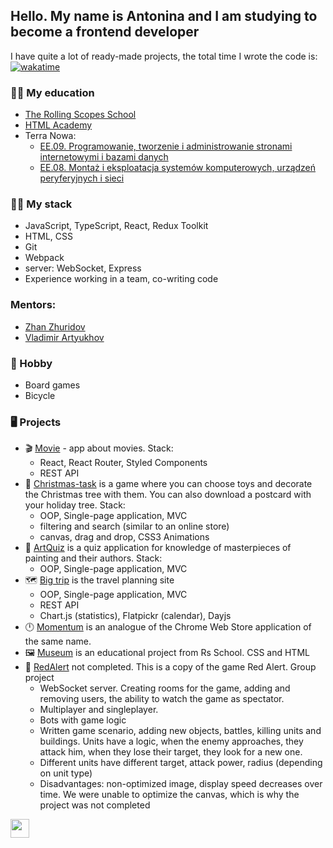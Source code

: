 ## Hello. My name is Antonina and I am studying to become a frontend developer

 I have quite a lot of ready-made projects, the total time I wrote the code is: [![wakatime](https://wakatime.com/badge/user/4d615465-e0fd-4949-97cd-3e87fb7c0f6d.svg)](https://wakatime.com/@4d615465-e0fd-4949-97cd-3e87fb7c0f6d)
 
### :woman_student: My education
- [The Rolling Scopes School](https://app.rs.school/certificate/ahuwi9j0)
- [HTML Academy](https://assets.htmlacademy.ru/certificates/intensive/181/804273.pdf)
- Terra Nowa:
  - [EE.09. Programowanie, tworzenie i administrowanie stronami internetowymi i bazami danych](https://drive.google.com/file/d/1BkOj8Q2HgatZVflVxG8exs3U_c03i3f1/view)
  - [EE.08. Montaż i eksploatacja systemów komputerowych, urządzeń peryferyjnych i sieci](https://drive.google.com/file/d/1j5wmI4WUSRR18XVwAW_orPfRXGO3Z3cO/view)
 
### :woman_technologist: My stack
- JavaScript, TypeScript, React, Redux Toolkit
- HTML, CSS
- Git
- Webpack
- server: WebSocket, Express
- Experience working in a team, co-writing code

### Mentors:
- [Zhan Zhuridov](https://www.linkedin.com/in/inikon/)
- [Vladimir Artyukhov](https://www.linkedin.com/in/artman-888/)

### :game_die: Hobby
- Board games 
- Bicycle


### :desktop_computer:	 Projects
- :clapper: [Movie](https://github.com/tonyaber/movie-app-react) - app about movies. Stack: 
  - React, React Router, Styled Components
  - REST API
- :christmas_tree: [Сhristmas-task](https://github.com/tonyaber/christmas-task) is a game where you can choose toys and decorate the Christmas tree with them. You can also download a postcard with your holiday tree.  Stack: 
  - OOP, Single-page application, MVC
  - filtering and search (similar to an online store)
  - canvas, drag and drop, CSS3 Animations
- :art: [ArtQuiz](https://github.com/tonyaber/art-quiz) is a quiz application for knowledge of masterpieces of painting and their authors. Stack: 
   - OOP, Single-page application, MVC
- :world_map: [Big trip](https://github.com/tonyaber/804273-big-trip-14) is the travel planning site
   - OOP, Single-page application, MVC
   - REST API
   - Chart.js (statistics), Flatpickr (calendar), Dayjs
- :clock12: [Momentum](https://github.com/tonyaber/momentum) is an analogue of the Chrome Web Store application of the same name. 
- :framed_picture: [Museum](https://github.com/tonyaber/museum) is an educational project from Rs School. CSS and HTML
-  :triangular_flag_on_post: [RedAlert](https://github.com/tonyaber/red_alert) not completed. This is a copy of the game Red Alert. Group project
   -  WebSocket server. Creating rooms for the game, adding and removing users, the ability to watch the game as spectator.
   -  Multiplayer and singleplayer. 
   -  Bots with game logic
   -  Written game scenario, adding new objects, battles, killing units and buildings. Units have a logic, when the enemy approaches, they attack him, when they lose their target, they look for a new one.
   -  Different units have different target, attack power, radius (depending on unit type)
   -  Disadvantages: non-optimized image, display speed decreases over time. We were unable to optimize the canvas, which is why the project was not completed

<a href="https://www.codewars.com/users/tonyaber/"><img height="30" src='https://www.codewars.com/users/tonyaber/badges/micro'></a>

